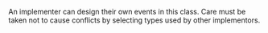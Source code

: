 An implementer can design their own events in this class. Care must be taken not to cause conflicts by selecting types used by other implementors. 
